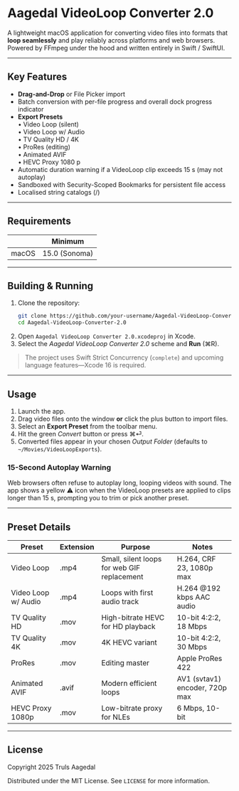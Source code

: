 # Aagedal VideoLoop Converter 2.0

A lightweight macOS application for converting video files into formats that **loop seamlessly** and play reliably across platforms and web browsers. Powered by FFmpeg under the hood and written entirely in Swift / SwiftUI.

---

## Key Features

- **Drag-and-Drop** or File Picker import
- Batch conversion with per-file progress and overall dock progress indicator
- **Export Presets**  
  • Video Loop (silent)  
  • Video Loop w/ Audio  
  • TV Quality HD / 4K  
  • ProRes (editing)  
  • Animated AVIF  
  • HEVC Proxy 1080 p
- Automatic duration warning if a VideoLoop clip exceeds 15 s (may not autoplay)
- Sandboxed with Security-Scoped Bookmarks for persistent file access
- Localised string catalogs (/)

---

## Requirements

|                | Minimum |
|----------------|---------|
| macOS          | 15.0 (Sonoma) |

---

## Building & Running

1. Clone the repository:
   ```bash
   git clone https://github.com/your-username/Aagedal-VideoLoop-Converter-2.0.git
   cd Aagedal-VideoLoop-Converter-2.0
   ```
2. Open `Aagedal VideoLoop Converter 2.0.xcodeproj` in Xcode.
3. Select the *Aagedal VideoLoop Converter 2.0* scheme and **Run** (⌘R).

> The project uses Swift Strict Concurrency (`complete`) and upcoming language features—Xcode 16 is required.

---

## Usage

1. Launch the app.
2. Drag video files onto the window **or** click the plus button to import files.
3. Select an **Export Preset** from the toolbar menu.
4. Hit the green *Convert* button or press ⌘⏎.
5. Converted files appear in your chosen *Output Folder* (defaults to `~/Movies/VideoLoopExports`).

### 15-Second Autoplay Warning

Web browsers often refuse to autoplay long, looping videos with sound. The app shows a yellow ⚠️ icon when the VideoLoop presets are applied to clips longer than 15 s, prompting you to trim or pick another preset.

---

## Preset Details

| Preset | Extension | Purpose | Notes |
|--------|-----------|---------|-------|
| Video Loop | .mp4 | Small, silent loops for web GIF replacement | H.264, CRF 23, 1080p max |
| Video Loop w/ Audio | .mp4 | Loops with first audio track | H.264 @192 kbps AAC audio |
| TV Quality HD | .mov | High-bitrate HEVC for HD playback | 10-bit 4:2:2, 18 Mbps |
| TV Quality 4K | .mov | 4K HEVC variant | 10-bit 4:2:2, 30 Mbps |
| ProRes | .mov | Editing master | Apple ProRes 422 |
| Animated AVIF | .avif | Modern efficient loops | AV1 (svtav1) encoder, 720p max |
| HEVC Proxy 1080p | .mov | Low-bitrate proxy for NLEs | 6 Mbps, 10-bit |

---

## License

Copyright 2025 Truls Aagedal

Distributed under the MIT License. See `LICENSE` for more information.
